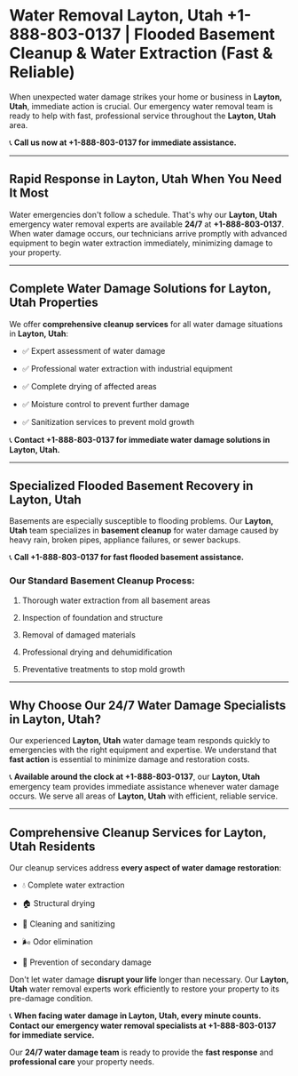 # Water Removal Layton, Utah +1-888-803-0137 | Flooded Basement Cleanup & Water Extraction (Fast & Reliable)

When unexpected water damage strikes your home or business in **Layton, Utah**, immediate action is crucial. Our emergency water removal team is ready to help with fast, professional service throughout the **Layton, Utah** area. 

📞 **Call us now at +1-888-803-0137 for immediate assistance.**

---

## Rapid Response in Layton, Utah When You Need It Most

Water emergencies don't follow a schedule. That's why our **Layton, Utah** emergency water removal experts are available **24/7** at **+1-888-803-0137**. When water damage occurs, our technicians arrive promptly with advanced equipment to begin water extraction immediately, minimizing damage to your property.

---

## Complete Water Damage Solutions for Layton, Utah Properties

We offer **comprehensive cleanup services** for all water damage situations in **Layton, Utah**:

- ✅ Expert assessment of water damage  
- ✅ Professional water extraction with industrial equipment  
- ✅ Complete drying of affected areas  
- ✅ Moisture control to prevent further damage  
- ✅ Sanitization services to prevent mold growth  

📞 **Contact +1-888-803-0137 for immediate water damage solutions in Layton, Utah.**

---

## Specialized Flooded Basement Recovery in Layton, Utah

Basements are especially susceptible to flooding problems. Our **Layton, Utah** team specializes in **basement cleanup** for water damage caused by heavy rain, broken pipes, appliance failures, or sewer backups. 

📞 **Call +1-888-803-0137 for fast flooded basement assistance.**

### Our Standard Basement Cleanup Process:
1. Thorough water extraction from all basement areas  
2. Inspection of foundation and structure  
3. Removal of damaged materials  
4. Professional drying and dehumidification  
5. Preventative treatments to stop mold growth  

---

## Why Choose Our 24/7 Water Damage Specialists in Layton, Utah?

Our experienced **Layton, Utah** water damage team responds quickly to emergencies with the right equipment and expertise. We understand that **fast action** is essential to minimize damage and restoration costs.

📞 **Available around the clock at +1-888-803-0137**, our **Layton, Utah** emergency team provides immediate assistance whenever water damage occurs. We serve all areas of **Layton, Utah** with efficient, reliable service.

---

## Comprehensive Cleanup Services for Layton, Utah Residents

Our cleanup services address **every aspect of water damage restoration**:

- 💧 Complete water extraction  
- 🏠 Structural drying  
- 🧼 Cleaning and sanitizing  
- 🌬️ Odor elimination  
- 🚫 Prevention of secondary damage  

Don't let water damage **disrupt your life** longer than necessary. Our **Layton, Utah** water removal experts work efficiently to restore your property to its pre-damage condition.

📞 **When facing water damage in Layton, Utah, every minute counts. Contact our emergency water removal specialists at +1-888-803-0137 for immediate service.**

Our **24/7 water damage team** is ready to provide the **fast response** and **professional care** your property needs.
